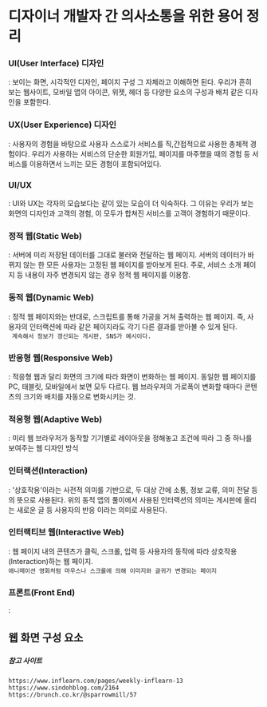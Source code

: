 # 디자이너 개발자 간 의사소통을 위한 용어 정리

### UI(User Interface) 디자인
: 보이는 화면, 시각적인 디자인, 페이지 구성 그 자체라고 이해하면 된다.
우리가 흔히 보는 웹사이트, 모바일 앱의 아이콘, 위젯, 헤더 등 다양한 요소의 구성과 배치 같은 디자인을 포함한다.

### UX(User Experience) 디자인
: 사용자의 경험을 바탕으로 사용자 스스로가 서비스를 직,간접적으로 사용한 총체적 경험이다.
우리가 사용하는 서비스의 단순한 회원가입, 페이지를 마주했을 때의 경험 등 서비스를 이용하면서 느끼는 모든 경험이 포함되어있다.

### UI/UX
: UI와 UX는 각자의 모습보다는 같이 있는 모습이 더 익숙하다. 그 이유는 우리가 보는 화면의 디자인과 고객의 경험, 이 모두가 합쳐진 서비스를 고객이 경험하기 때문이다.

### 정적 웹(Static Web)
: 서버에 미리 저장된 데이터를 그대로 불러와 전달하는 웹 페이지. 서버의 데이터가 바뀌지 않는 한 모든 사용자는 고정된 웹 페이지를 받아보게 된다.
주로, 서비스 소개 페이지 등 내용이 자주 변경되지 않는 경우 정적 웹 페이지를 이용함.

### 동적 웹(Dynamic Web)
: 정적 웹 페이지와는 반대로, 스크립트를 통해 가공을 거쳐 출력하는 웹 페이지. 즉, 사용자의 인터랙션에 따라 같은 페이지라도 각기 다른 결과를 받아볼 수 있게 된다.
<br>``` 계속해서 정보가 갱신되는 게시판, SNS가 예시이다.```

### 반응형 웹(Responsive Web)
: 적응형 웹과 달리 화면의 크기에 따라 화면이 변화하는 웹 페이지. 
동일한 웹 페이지를 PC, 태블릿, 모바일에서 보면 모두 다르다. 
웹 브라우저의 가로폭이 변화할 때마다 콘텐츠의 크기와 배치를 자동으로 변화시키는 것.

### 적응형 웹(Adaptive Web)
: 미리 웹 브라우저가 동작할 기기별로 레이아웃을 정해놓고 조건에 따라 그 중 하나를 보여주는 웹 디자인 방식

### 인터랙션(Interaction)
: '상호작용'이라는 사전적 의미를 기반으로, 두 대상 간에 소통, 정보 교류, 의미 전달 등의 뜻으로 사용된다.
  위의 동적 앱의 풀이에서 사용된 인터랙션의 의미는 게시판에 올리는 새로운 글 등 사용자의 반응 이라는 의미로 사용된다.

### 인터랙티브 웹(Interactive Web)
: 웹 페이지 내의 콘텐츠가 클릭, 스크롤, 입력 등 사용자의 동작에 따라 상호작용(Interaction)하는 웹 페이지.
<br>```애니메이션 영화처럼 마우스나 스크롤에 의해 이미지와 글귀가 변경되는 페이지```

### 프론트(Front End)
: 

## 웹 화면 구성 요소

###


##### 참고 사이트
```
https://www.inflearn.com/pages/weekly-inflearn-13
https://www.sindohblog.com/2164
https://brunch.co.kr/@sparrowmill/57
```
